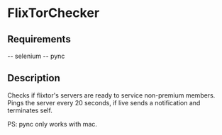 # FlixTorChecker

## Requirements
-- selenium
-- pync

## Description
Checks if flixtor's servers are ready to service non-premium members.
Pings the server every 20 seconds, if live sends a notification and terminates self.

PS: pync only works with mac.
